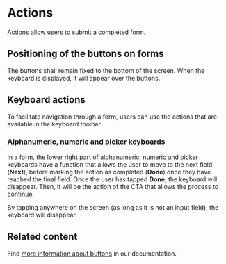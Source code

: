 # Actions

Actions allow users to submit a completed form.

## Positioning of the buttons on forms

The buttons shall remain fixed to the bottom of the screen. When the keyboard is displayed, it will appear over the buttons.

## Keyboard actions

To facilitate navigation through a form, users can use the actions that are available in the keyboard toolbar.

### Alphanumeric, numeric and picker keyboards

In a form, the lower right part of alphanumeric, numeric and picker keyboards have a function that allows the user to move to the next field \(**Next**\), before marking the action as completed \(**Done**\) once they have reached the final field. Once the user has tapped **Done**, the keyboard will disappear. Then, it will be the action of the CTA that allows the process to continue.

By tapping anywhere on the screen \(as long as it is not an input field\), the keyboard will disappear.

## Related content

Find [more information about buttons](../../buttons/) in our documentation.

